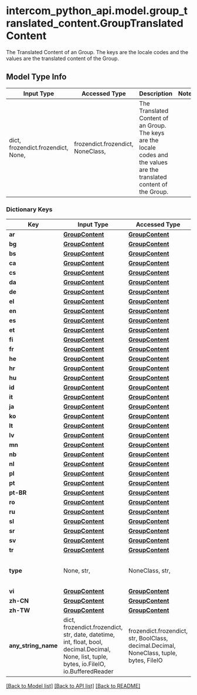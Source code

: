 # intercom_python_api.model.group_translated_content.GroupTranslatedContent

The Translated Content of an Group. The keys are the locale codes and the values are the translated content of the Group.

## Model Type Info
Input Type | Accessed Type | Description | Notes
------------ | ------------- | ------------- | -------------
dict, frozendict.frozendict, None,  | frozendict.frozendict, NoneClass,  | The Translated Content of an Group. The keys are the locale codes and the values are the translated content of the Group. | 

### Dictionary Keys
Key | Input Type | Accessed Type | Description | Notes
------------ | ------------- | ------------- | ------------- | -------------
**ar** | [**GroupContent**](GroupContent.md) | [**GroupContent**](GroupContent.md) |  | [optional] 
**bg** | [**GroupContent**](GroupContent.md) | [**GroupContent**](GroupContent.md) |  | [optional] 
**bs** | [**GroupContent**](GroupContent.md) | [**GroupContent**](GroupContent.md) |  | [optional] 
**ca** | [**GroupContent**](GroupContent.md) | [**GroupContent**](GroupContent.md) |  | [optional] 
**cs** | [**GroupContent**](GroupContent.md) | [**GroupContent**](GroupContent.md) |  | [optional] 
**da** | [**GroupContent**](GroupContent.md) | [**GroupContent**](GroupContent.md) |  | [optional] 
**de** | [**GroupContent**](GroupContent.md) | [**GroupContent**](GroupContent.md) |  | [optional] 
**el** | [**GroupContent**](GroupContent.md) | [**GroupContent**](GroupContent.md) |  | [optional] 
**en** | [**GroupContent**](GroupContent.md) | [**GroupContent**](GroupContent.md) |  | [optional] 
**es** | [**GroupContent**](GroupContent.md) | [**GroupContent**](GroupContent.md) |  | [optional] 
**et** | [**GroupContent**](GroupContent.md) | [**GroupContent**](GroupContent.md) |  | [optional] 
**fi** | [**GroupContent**](GroupContent.md) | [**GroupContent**](GroupContent.md) |  | [optional] 
**fr** | [**GroupContent**](GroupContent.md) | [**GroupContent**](GroupContent.md) |  | [optional] 
**he** | [**GroupContent**](GroupContent.md) | [**GroupContent**](GroupContent.md) |  | [optional] 
**hr** | [**GroupContent**](GroupContent.md) | [**GroupContent**](GroupContent.md) |  | [optional] 
**hu** | [**GroupContent**](GroupContent.md) | [**GroupContent**](GroupContent.md) |  | [optional] 
**id** | [**GroupContent**](GroupContent.md) | [**GroupContent**](GroupContent.md) |  | [optional] 
**it** | [**GroupContent**](GroupContent.md) | [**GroupContent**](GroupContent.md) |  | [optional] 
**ja** | [**GroupContent**](GroupContent.md) | [**GroupContent**](GroupContent.md) |  | [optional] 
**ko** | [**GroupContent**](GroupContent.md) | [**GroupContent**](GroupContent.md) |  | [optional] 
**lt** | [**GroupContent**](GroupContent.md) | [**GroupContent**](GroupContent.md) |  | [optional] 
**lv** | [**GroupContent**](GroupContent.md) | [**GroupContent**](GroupContent.md) |  | [optional] 
**mn** | [**GroupContent**](GroupContent.md) | [**GroupContent**](GroupContent.md) |  | [optional] 
**nb** | [**GroupContent**](GroupContent.md) | [**GroupContent**](GroupContent.md) |  | [optional] 
**nl** | [**GroupContent**](GroupContent.md) | [**GroupContent**](GroupContent.md) |  | [optional] 
**pl** | [**GroupContent**](GroupContent.md) | [**GroupContent**](GroupContent.md) |  | [optional] 
**pt** | [**GroupContent**](GroupContent.md) | [**GroupContent**](GroupContent.md) |  | [optional] 
**pt-BR** | [**GroupContent**](GroupContent.md) | [**GroupContent**](GroupContent.md) |  | [optional] 
**ro** | [**GroupContent**](GroupContent.md) | [**GroupContent**](GroupContent.md) |  | [optional] 
**ru** | [**GroupContent**](GroupContent.md) | [**GroupContent**](GroupContent.md) |  | [optional] 
**sl** | [**GroupContent**](GroupContent.md) | [**GroupContent**](GroupContent.md) |  | [optional] 
**sr** | [**GroupContent**](GroupContent.md) | [**GroupContent**](GroupContent.md) |  | [optional] 
**sv** | [**GroupContent**](GroupContent.md) | [**GroupContent**](GroupContent.md) |  | [optional] 
**tr** | [**GroupContent**](GroupContent.md) | [**GroupContent**](GroupContent.md) |  | [optional] 
**type** | None, str,  | NoneClass, str,  | The type of object - group_translated_content. | [optional] must be one of [None, "group_translated_content", ] 
**vi** | [**GroupContent**](GroupContent.md) | [**GroupContent**](GroupContent.md) |  | [optional] 
**zh-CN** | [**GroupContent**](GroupContent.md) | [**GroupContent**](GroupContent.md) |  | [optional] 
**zh-TW** | [**GroupContent**](GroupContent.md) | [**GroupContent**](GroupContent.md) |  | [optional] 
**any_string_name** | dict, frozendict.frozendict, str, date, datetime, int, float, bool, decimal.Decimal, None, list, tuple, bytes, io.FileIO, io.BufferedReader | frozendict.frozendict, str, BoolClass, decimal.Decimal, NoneClass, tuple, bytes, FileIO | any string name can be used but the value must be the correct type | [optional]

[[Back to Model list]](../../README.md#documentation-for-models) [[Back to API list]](../../README.md#documentation-for-api-endpoints) [[Back to README]](../../README.md)

